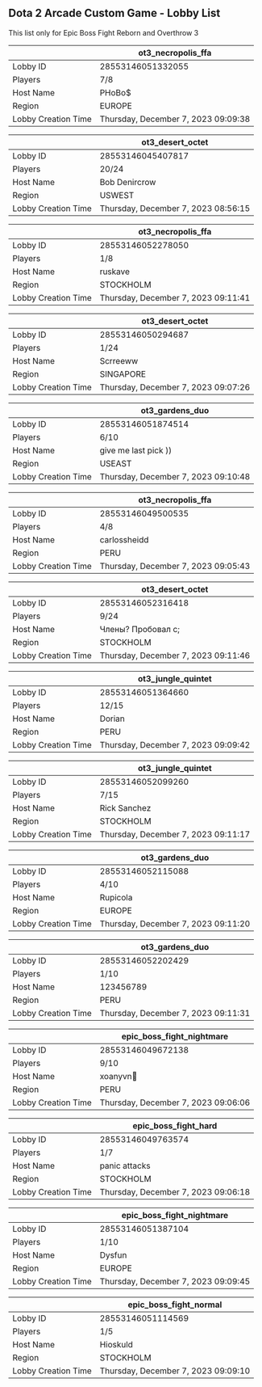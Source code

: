 ## Dota 2 Arcade Custom Game - Lobby List

This list only for Epic Boss Fight Reborn and Overthrow 3

|  | ot3_necropolis_ffa |
| ------ | ------ |
| Lobby ID | 28553146051332055 |
| Players | 7/8 |
| Host Name | PHoBo$ |
| Region | EUROPE |
| Lobby Creation Time | Thursday, December 7, 2023 09:09:38 |


|  | ot3_desert_octet |
| ------ | ------ |
| Lobby ID | 28553146045407817 |
| Players | 20/24 |
| Host Name | Bob Denircrow |
| Region | USWEST |
| Lobby Creation Time | Thursday, December 7, 2023 08:56:15 |


|  | ot3_necropolis_ffa |
| ------ | ------ |
| Lobby ID | 28553146052278050 |
| Players | 1/8 |
| Host Name | ruskave |
| Region | STOCKHOLM |
| Lobby Creation Time | Thursday, December 7, 2023 09:11:41 |


|  | ot3_desert_octet |
| ------ | ------ |
| Lobby ID | 28553146050294687 |
| Players | 1/24 |
| Host Name | Scrreeww |
| Region | SINGAPORE |
| Lobby Creation Time | Thursday, December 7, 2023 09:07:26 |


|  | ot3_gardens_duo |
| ------ | ------ |
| Lobby ID | 28553146051874514 |
| Players | 6/10 |
| Host Name | give me last pick )) |
| Region | USEAST |
| Lobby Creation Time | Thursday, December 7, 2023 09:10:48 |


|  | ot3_necropolis_ffa |
| ------ | ------ |
| Lobby ID | 28553146049500535 |
| Players | 4/8 |
| Host Name | carlossheidd |
| Region | PERU |
| Lobby Creation Time | Thursday, December 7, 2023 09:05:43 |


|  | ot3_desert_octet |
| ------ | ------ |
| Lobby ID | 28553146052316418 |
| Players | 9/24 |
| Host Name | Члены? Пробовал с; |
| Region | STOCKHOLM |
| Lobby Creation Time | Thursday, December 7, 2023 09:11:46 |


|  | ot3_jungle_quintet |
| ------ | ------ |
| Lobby ID | 28553146051364660 |
| Players | 12/15 |
| Host Name | Dorian |
| Region | PERU |
| Lobby Creation Time | Thursday, December 7, 2023 09:09:42 |


|  | ot3_jungle_quintet |
| ------ | ------ |
| Lobby ID | 28553146052099260 |
| Players | 7/15 |
| Host Name | Rick Sanchez |
| Region | STOCKHOLM |
| Lobby Creation Time | Thursday, December 7, 2023 09:11:17 |


|  | ot3_gardens_duo |
| ------ | ------ |
| Lobby ID | 28553146052115088 |
| Players | 4/10 |
| Host Name | Rupicola |
| Region | EUROPE |
| Lobby Creation Time | Thursday, December 7, 2023 09:11:20 |


|  | ot3_gardens_duo |
| ------ | ------ |
| Lobby ID | 28553146052202429 |
| Players | 1/10 |
| Host Name | 123456789 |
| Region | PERU |
| Lobby Creation Time | Thursday, December 7, 2023 09:11:31 |


|  | epic_boss_fight_nightmare |
| ------ | ------ |
| Lobby ID | 28553146049672138 |
| Players | 9/10 |
| Host Name | xoanyvn🗽 |
| Region | PERU |
| Lobby Creation Time | Thursday, December 7, 2023 09:06:06 |


|  | epic_boss_fight_hard |
| ------ | ------ |
| Lobby ID | 28553146049763574 |
| Players | 1/7 |
| Host Name | panic attacks |
| Region | STOCKHOLM |
| Lobby Creation Time | Thursday, December 7, 2023 09:06:18 |


|  | epic_boss_fight_nightmare |
| ------ | ------ |
| Lobby ID | 28553146051387104 |
| Players | 1/10 |
| Host Name | Dysfun |
| Region | EUROPE |
| Lobby Creation Time | Thursday, December 7, 2023 09:09:45 |


|  | epic_boss_fight_normal |
| ------ | ------ |
| Lobby ID | 28553146051114569 |
| Players | 1/5 |
| Host Name | Hioskuld |
| Region | STOCKHOLM |
| Lobby Creation Time | Thursday, December 7, 2023 09:09:10 |


